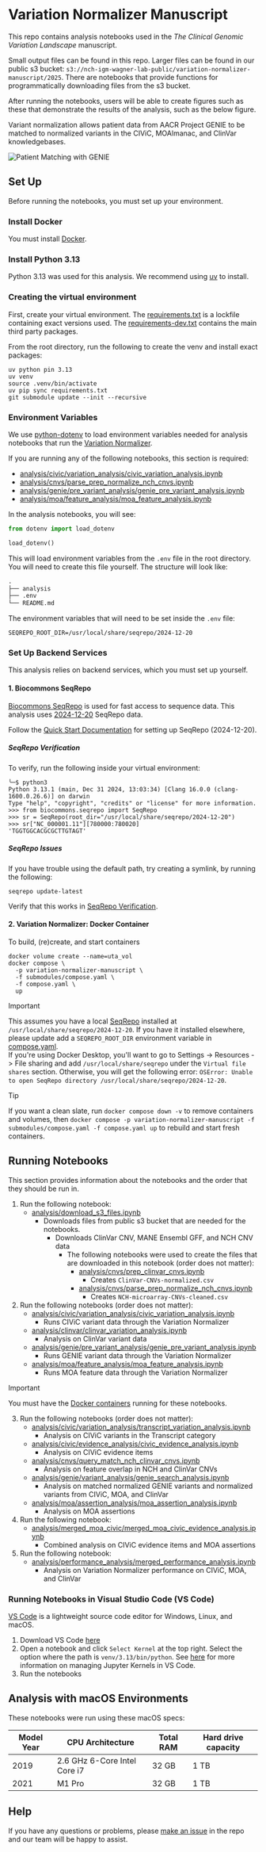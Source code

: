 # Variation Normalizer Manuscript

This repo contains analysis notebooks used in the _The Clinical Genomic Variation Landscape_ manuscript.

Small output files can be found in this repo. Larger files can be found in our public s3 bucket: `s3://nch-igm-wagner-lab-public/variation-normalizer-manuscript/2025`. There are notebooks that provide functions for programmatically downloading files from the s3 bucket.

After running the notebooks, users will be able to create figures such as these that demonstrate the results of the analysis, such as the below figure.

Variant normalization allows patient data from AACR Project GENIE to be matched to normalized variants in the CIViC, MOAlmanac, and ClinVar knowledgebases.

![Patient Matching with GENIE](./analysis/genie/variant_analysis/genie_patient_matching.png)

## Set Up

Before running the notebooks, you must set up your environment.

### Install Docker

You must install [Docker](https://docs.docker.com/get-started/get-docker/).

### Install Python 3.13

Python 3.13 was used for this analysis. We recommend using [uv](https://github.com/astral-sh/uv) to install.

### Creating the virtual environment

First, create your virtual environment. The [requirements.txt](./requirements.txt) is a lockfile containing exact versions used. The [requirements-dev.txt](./requirements-dev.txt) contains the main third party packages.

From the root directory, run the following to create the venv and install exact packages:

```shell
uv python pin 3.13
uv venv
source .venv/bin/activate
uv pip sync requirements.txt
git submodule update --init --recursive
```

### Environment Variables

We use [python-dotenv](https://pypi.org/project/python-dotenv/) to load environment variables needed for analysis notebooks that run the [Variation Normalizer](https://github.com/cancervariants/variation-normalization/tree/0.6.0-dev0).

If you are running any of the following notebooks, this section is required:

* [analysis/civic/variation_analysis/civic_variation_analysis.ipynb](./analysis/civic/variation_analysis/civic_variation_analysis.ipynb)
* [analysis/cnvs/parse_prep_normalize_nch_cnvs.ipynb](./analysis/cnvs/parse_prep_normalize_nch_cnvs.ipynb)
* [analysis/genie/pre_variant_analysis/genie_pre_variant_analysis.ipynb](./analysis/genie/pre_variant_analysis/genie_pre_variant_analysis.ipynb)
* [analysis/moa/feature_analysis/moa_feature_analysis.ipynb](./analysis/moa/feature_analysis/moa_feature_analysis.ipynb)

In the analysis notebooks, you will see:

```python
from dotenv import load_dotenv

load_dotenv()
```

This will load environment variables from the `.env` file in the root directory. You will need to create this file yourself. The structure will look like:

```markdown
.
├── analysis
├── .env
└── README.md
```

The environment variables that will need to be set inside the `.env` file:

```env
SEQREPO_ROOT_DIR=/usr/local/share/seqrepo/2024-12-20
```

### Set Up Backend Services

This analysis relies on backend services, which you must set up yourself.

#### 1. Biocommons SeqRepo

[Biocommons SeqRepo](https://github.com/biocommons/biocommons.seqrepo) is used for fast access to sequence data. This analysis uses [2024-12-20](https://dl.biocommons.org/seqrepo/2024-12-20/) SeqRepo data.

Follow the [Quick Start Documentation](https://github.com/biocommons/biocommons.seqrepo/tree/0.6.11?tab=readme-ov-file#quick-start)
for setting up SeqRepo (2024-12-20).

##### SeqRepo Verification

To verify, run the following inside your virtual environment:

```shell
╰─$ python3
Python 3.13.1 (main, Dec 31 2024, 13:03:34) [Clang 16.0.0 (clang-1600.0.26.6)] on darwin
Type "help", "copyright", "credits" or "license" for more information.
>>> from biocommons.seqrepo import SeqRepo
>>> sr = SeqRepo(root_dir="/usr/local/share/seqrepo/2024-12-20")
>>> sr["NC_000001.11"][780000:780020]
'TGGTGGCACGCGCTTGTAGT'
```

##### SeqRepo Issues

If you have trouble using the default path, try creating a symlink, by running the following:

```shell
seqrepo update-latest
```

Verify that this works in [SeqRepo Verification](#seqrepo-verification).

#### 2. Variation Normalizer: Docker Container

To build, (re)create, and start containers

```shell
docker volume create --name=uta_vol
docker compose \
  -p variation-normalizer-manuscript \
  -f submodules/compose.yaml \
  -f compose.yaml \
  up
```

> [!IMPORTANT]
> This assumes you have a local [SeqRepo](https://github.com/biocommons/biocommons.seqrepo)
installed at `/usr/local/share/seqrepo/2024-12-20`. If you have it installed elsewhere,
please update add a `SEQREPO_ROOT_DIR` environment variable in
[compose.yaml](./compose.yaml).\
> If you're using Docker Desktop, you'll want to go to Settings -> Resources -> File sharing
and add `/usr/local/share/seqrepo` under the `Virtual file shares` section. Otherwise,
you will get the following error:
`OSError: Unable to open SeqRepo directory /usr/local/share/seqrepo/2024-12-20`.

> [!TIP]
> If you want a clean slate, run `docker compose down -v` to remove containers and
> volumes, then `docker compose -p variation-normalizer-manuscript -f submodules/compose.yaml -f compose.yaml up` to rebuild and start fresh containers.

## Running Notebooks

This section provides information about the notebooks and the order that they should be run in.

1. Run the following notebook:
    * [analysis/download_s3_files.ipynb](./analysis/download_s3_files.ipynb)
      * Downloads files from public s3 bucket that are needed for the notebooks.
        * Downloads ClinVar CNV, MANE Ensembl GFF, and NCH CNV data
          * The following notebooks were used to create the files that are downloaded in this notebook (order does not matter):
            * [analysis/cnvs/prep_clinvar_cnvs.ipynb](./analysis/cnvs/prep_clinvar_cnvs.ipynb)
              * Creates `ClinVar-CNVs-normalized.csv`
            * [analysis/cnvs/parse_prep_normalize_nch_cnvs.ipynb](./analysis/cnvs/parse_prep_normalize_nch_cnvs.ipynb)
              * Creates `NCH-microarray-CNVs-cleaned.csv`
2. Run the following notebooks (order does not matter):
   * [analysis/civic/variation_analysis/civic_variation_analysis.ipynb](./analysis/civic/variation_analysis/civic_variation_analysis.ipynb)
     * Runs CIViC variant data through the Variation Normalizer
   * [analysis/clinvar/clinvar_variation_analysis.ipynb](./analysis/clinvar/clinvar_variation_analysis.ipynb)
     * Analysis on ClinVar variant data
   * [analysis/genie/pre_variant_analysis/genie_pre_variant_analysis.ipynb](./analysis/genie/pre_variant_analysis/genie_pre_variant_analysis.ipynb)
     * Runs GENIE variant data through the Variation Normalizer
   * [analysis/moa/feature_analysis/moa_feature_analysis.ipynb](./analysis/moa/feature_analysis/moa_feature_analysis.ipynb)
     * Runs MOA feature data through the Variation Normalizer

  > [!IMPORTANT]
  > You must have the [Docker containers](#2-variation-normalizer-docker-container)
  > running for these notebooks.

3. Run the following notebooks (order does not matter):
    * [analysis/civic/variation_analysis/transcript_variation_analysis.ipynb](./analysis/civic/variation_analysis/transcript_variation_analysis.ipynb)
      * Analysis on CIViC variants in the Transcript category
    * [analysis/civic/evidence_analysis/civic_evidence_analysis.ipynb](./analysis/civic/evidence_analysis/civic_evidence_analysis.ipynb)
      * Analysis on CIViC evidence items
    * [analysis/cnvs/query_match_nch_clinvar_cnvs.ipynb](./analysis/cnvs/query_match_nch_clinvar_cnvs.ipynb)
      * Analysis on feature overlap in NCH and ClinVar CNVs
    * [analysis/genie/variant_analysis/genie_search_analysis.ipynb](./analysis/genie/variant_analysis/genie_search_analysis.ipynb)
      * Analysis on matched normalized GENIE variants and normalized variants from CIViC, MOA, and ClinVar
    * [analysis/moa/assertion_analysis/moa_assertion_analysis.ipynb](./analysis/moa/assertion_analysis/moa_assertion_analysis.ipynb)
      * Analysis on MOA assertions
4. Run the following notebook:
    * [analysis/merged_moa_civic/merged_moa_civic_evidence_analysis.ipynb](./analysis/merged_moa_civic/merged_moa_civic_evidence_analysis.ipynb)
      * Combined analysis on CIViC evidence items and MOA assertions
5. Run the following notebook:
    * [analysis/performance_analysis/merged_performance_analysis.ipynb](./analysis/performance_analysis/merged_performance_analysis.ipynb)
      * Analysis on Variation Normalizer performance on CIViC, MOA, and ClinVar

### Running Notebooks in Visual Studio Code (VS Code)

[VS Code](https://code.visualstudio.com/) is a lightweight source code editor for Windows, Linux, and macOS.

1. Download VS Code [here](https://code.visualstudio.com/Download)
2. Open a notebook and click `Select Kernel` at the top right. Select the option where the path is `venv/3.13/bin/python`. See [here](https://code.visualstudio.com/docs/datascience/jupyter-kernel-management) for more information on managing Jupyter Kernels in VS Code.
3. Run the notebooks

## Analysis with macOS Environments

These notebooks were run using these macOS specs:

| Model Year | CPU Architecture | Total RAM | Hard drive capacity |
| --- | --- | --- | --- |
| 2019 | 2.6 GHz 6-Core Intel Core i7 | 32 GB | 1 TB |
| 2021 | M1 Pro | 32 GB | 1 TB |

## Help

If you have any questions or problems, please [make an issue](https://github.com/GenomicMedLab/variation-normalizer-manuscript/issues/new) in the repo and our team will be happy to assist.
